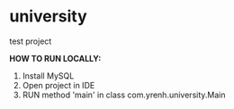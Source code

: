# university
test project

**HOW TO RUN LOCALLY:**
1. Install MySQL
2. Open project in IDE
3. RUN method 'main' in class com.yrenh.university.Main